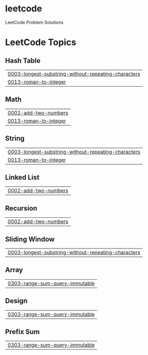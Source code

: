 # leetcode
LeetCode Problem Solutions

<!---LeetCode Topics Start-->
# LeetCode Topics
## Hash Table
|  |
| ------- |
| [0003-longest-substring-without-repeating-characters](https://github.com/SahilB21/leetcode/tree/master/0003-longest-substring-without-repeating-characters) |
| [0013-roman-to-integer](https://github.com/SahilB21/leetcode/tree/master/0013-roman-to-integer) |
## Math
|  |
| ------- |
| [0002-add-two-numbers](https://github.com/SahilB21/leetcode/tree/master/0002-add-two-numbers) |
| [0013-roman-to-integer](https://github.com/SahilB21/leetcode/tree/master/0013-roman-to-integer) |
## String
|  |
| ------- |
| [0003-longest-substring-without-repeating-characters](https://github.com/SahilB21/leetcode/tree/master/0003-longest-substring-without-repeating-characters) |
| [0013-roman-to-integer](https://github.com/SahilB21/leetcode/tree/master/0013-roman-to-integer) |
## Linked List
|  |
| ------- |
| [0002-add-two-numbers](https://github.com/SahilB21/leetcode/tree/master/0002-add-two-numbers) |
## Recursion
|  |
| ------- |
| [0002-add-two-numbers](https://github.com/SahilB21/leetcode/tree/master/0002-add-two-numbers) |
## Sliding Window
|  |
| ------- |
| [0003-longest-substring-without-repeating-characters](https://github.com/SahilB21/leetcode/tree/master/0003-longest-substring-without-repeating-characters) |
## Array
|  |
| ------- |
| [0303-range-sum-query-immutable](https://github.com/SahilB21/leetcode/tree/master/0303-range-sum-query-immutable) |
## Design
|  |
| ------- |
| [0303-range-sum-query-immutable](https://github.com/SahilB21/leetcode/tree/master/0303-range-sum-query-immutable) |
## Prefix Sum
|  |
| ------- |
| [0303-range-sum-query-immutable](https://github.com/SahilB21/leetcode/tree/master/0303-range-sum-query-immutable) |
<!---LeetCode Topics End-->